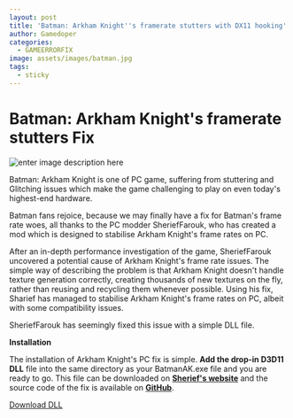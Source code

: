 ```yaml
---
layout: post
title: 'Batman: Arkham Knight''s framerate stutters with DX11 hooking'
author: Gamedoper
categories:
  - GAMEERRORFIX
image: assets/images/batman.jpg
tags:
  - sticky
---
```


# Batman: Arkham Knight's framerate stutters Fix

![enter image description here](https://i.imgur.com/nTUmCRb.png)

Batman: Arkham Knight is one of PC game, suffering from stuttering and Glitching issues which make the game challenging to play on even today's highest-end hardware.

Batman fans rejoice, because we may finally have a fix for Batman's frame rate woes, all thanks to the PC modder SheriefFarouk, who has created a mod which is designed to stabilise Arkham Knight's frame rates on PC.

After an in-depth performance investigation of the game, SheriefFarouk uncovered a potential cause of Arkham Knight's frame rate issues. The simple way of describing the problem is that Arkham Knight doesn't handle texture generation correctly, creating thousands of new textures on the fly, rather than reusing and recycling them whenever possible. Using his fix, Sharief has managed to stabilise Arkham Knight's frame rates on PC, albeit with some compatibility issues.

SheriefFarouk has seemingly fixed this issue with a simple DLL file.

**Installation**

The installation of Arkham Knight's PC fix is simple. **Add the drop-in D3D11 DLL** file into the same directory as your BatmanAK.exe file and you are ready to go. This file can be downloaded on [**Sherief's website**](https://sherief.fyi/post/arkham-quixote/) and the source code of the fix is available on [**GitHub**](https://code.sherief.fyi/sherief/arkham-fixer/src/branch/batman).

[Download DLL](https://sherief.fyi/arkham-knight/dxgi.dll)